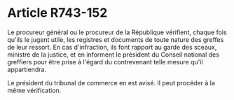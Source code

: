 # Article R743-152

<p>Le procureur général ou le procureur de la République vérifient, chaque fois qu'ils le jugent utile, les registres et documents de toute nature des greffes de leur ressort. En cas d'infraction, ils font rapport au garde des sceaux, ministre de la justice, et en informent le président du Conseil national des greffiers pour être prise à l'égard du contrevenant telle mesure qu'il appartiendra.</p><p> Le président du tribunal de commerce en est avisé. Il peut procéder à la même vérification.</p>